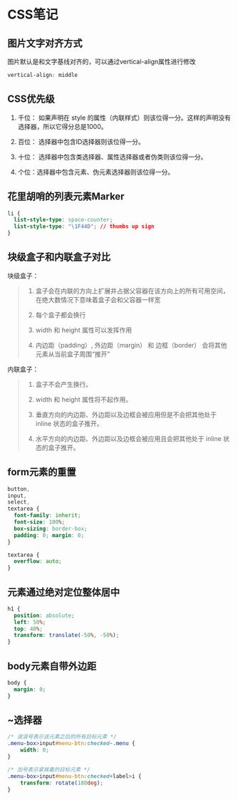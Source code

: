 # CSS笔记

## 图片文字对齐方式
图片默认是和文字基线对齐的，可以通过vertical-align属性进行修改
```css
vertical-align: middle
```


## CSS优先级
1. 千位： 如果声明在 style 的属性（内联样式）则该位得一分。这样的声明没有选择器，所以它得分总是1000。

2. 百位： 选择器中包含ID选择器则该位得一分。

3. 十位： 选择器中包含类选择器、属性选择器或者伪类则该位得一分。

4. 个位：选择器中包含元素、伪元素选择器则该位得一分。
  
## 花里胡哨的列表元素Marker
```css
li {
  list-style-type: space-counter;
  list-style-type: "\1F44D"; // thumbs up sign
}
```

## 块级盒子和内联盒子对比
块级盒子：
>1. 盒子会在内联的方向上扩展并占据父容器在该方向上的所有可用空间，在绝大数情况下意味着盒子会和父容器一样宽
>   
>2. 每个盒子都会换行
>   
>3. width 和 height 属性可以发挥作用
>   
>4. 内边距（padding）, 外边距（margin） 和 边框（border） 会将其他元素从当前盒子周围“推开”

内联盒子：
>1. 盒子不会产生换行。
>   
>2. width 和 height 属性将不起作用。
>   
>3. 垂直方向的内边距、外边距以及边框会被应用但是不会把其他处于 inline 状态的盒子推开。
>   
>4. 水平方向的内边距、外边距以及边框会被应用且会把其他处于 inline 状态的盒子推开。

## form元素的重置
```css
button,
input,
select,
textarea {
  font-family: inherit;
  font-size: 100%;
  box-sizing: border-box;
  padding: 0; margin: 0;
}

textarea {
  overflow: auto;
} 
```

<!-- ## 让图片不再溢出

```css
img {
  width: 100%;
  height: 100%;
  object-fit: cover;
}
``` -->

## 元素通过绝对定位整体居中

```css
h1 {
  position: absolute;
  left: 50%;
  top: 40%;
  transform: translate(-50%, -50%);
}
```
## body元素自带外边距
```css
body {
  margin: 0;
}
```

## ~选择器

```css
/* 波浪号表示该元素之后的所有目标元素 */
.menu-box>input#menu-btn:checked~.menu {
    width: 0;
}

/* 加号表示紧挨着的目标元素 */
.menu-box>input#menu-btn:checked+label>i {
    transform: rotate(180deg);
}
```